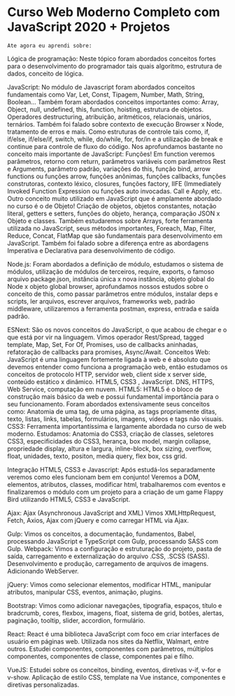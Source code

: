 # Curso Web Moderno Completo com JavaScript 2020 + Projetos

    Ate agora eu aprendi sobre:

Lógica de programação: Neste tópico foram abordados conceitos fortes para o desenvolvimento do programador tais quais algoritmo, estrutura de dados, conceito de lógica.

JavaScript: No módulo de Javascript foram abordados conceitos fundamentais como Var, Let, Const, Tipagem, Number, Math, String, Boolean… Também foram abordados conceitos importantes como: Array, Object, null, undefined, this, function, hoisting, estrutura de objetos. Operadores destructuring, atribuição, aritméticos, relacionais, unários, ternários. Também foi falado sobre contexto de execução Browser x Node, tratamento de erros e mais. Como estruturas de controle tais como, if, if/else, if/else/if, switch, while, do/while, for, for/in e a utilização de break e continue para controle de fluxo do código.
Nos aprofundamos bastante no conceito mais importante de JavaScript: Funções! Em function veremos parâmetros, retorno com return, parâmetros variáveis com parâmetros Rest e Arguments, parâmetro padrão, variações do this, função bind, arrow functions ou funções arrow, funções anônimas, funções callbacks, funções construtoras, contexto léxico, closures, funções factory, IIFE (Immediately Invoked Function Expression ou funções auto invocadas. Call e Apply, etc. Outro conceito muito utilizado em JavaScript que é amplamente abordado no curso é o de Objeto!  Criação de objetos, objetos constantes, notação literal, getters e setters, funções do objeto, herança, comparação JSON x Objeto e classes. Também estudaremos sobre Arrays, forte ferramenta utilizada no JavaScript,  seus métodos importantes, Foreach, Map, Filter, Reduce, Concat, FlatMap que são fundamentais para desenvolvimento em JavaScript. Também foi falado sobre a diferença entre as abordagens Imperativa e Declarativa para desenvolvimento de código.

Node.js: Foram abordados a definição de módulo, estudamos o sistema de módulos, utilização de módulos de terceiros, require, exports, o famoso arquivo package.json, instância única x nova instância, objeto global do Node x objeto global browser, aprofundamos nossos estudos sobre o conceito de this, como passar parâmetros entre módulos, instalar deps e scripts, ler arquivos, escrever arquivos, frameworks web, padrão middleware, utilizaremos a ferramenta postman, express, entrada e saída padrão.

ESNext: São os novos conceitos do JavaScript, o que acabou de chegar e o que está por vir na linguagem. Vimos operador Rest/Spread, tagged template, Map, Set, For Of, Promises, uso de callbacks aninhadas, refatoração de callbacks para promises, Async/Await. Conceitos Web: JavaScript é uma linguagem fortemente ligada à web e é absoluto que devemos entender como funciona a programação web, então estudamos os conceitos de protocolo HTTP, servidor web, client side x server side, conteúdo estático x dinâmico. HTML5, CSS3 , JavaScript. DNS, HTTPS, Web Service, computação em nuvem.
HTML5: HTML5 é o bloco de construção mais básico da web e possui fundamental importância para o seu funcionamento. Foram abordados extensivamente seus conceitos como: Anatomia de uma tag, de uma página, as tags propriamente ditas, texto, listas, links, tabelas, formulários, imagens, vídeos e tags não visuais.
CSS3: Ferramenta importantíssima e largamente abordada no curso de web moderno. Estudamos: Anatomia do CSS3, criação de classes, seletores CSS3, especificidades do CSS3, herança, box model, margin collapse, propriedade display, altura e largura, inline-block, box sizing, overflow, float, unidades, texto, positon, media query, flex box, css grid.

Integração HTML5, CSS3 e Javascript: Após estudá-los separadamente  veremos como eles funcionam bem em conjunto! Veremos a DOM, elementos, atributos, classes, modificar html, trabalharemos com eventos e finalizaremos o módulo com um projeto para a criação de um game Flappy Bird utilizando HTML5, CSS3 e JavaScript.

Ajax: Ajax (Asynchronous JavaScript and XML) Vimos XMLHttpRequest, Fetch, Axios, Ajax com jQuery e como carregar HTML via Ajax.

Gulp: Vimos os conceitos, a documentação, fundamentos, Babel, processando JavaScript e TypeScript com Gulp, processando SASS com Gulp.
Webpack: Vimos a configuração e estruturação do projeto, pasta de saída, carregamento e externalização do arquivo .CSS, .SCSS (SASS). Desenvolvimento e produção, carregamento de arquivos de imagens. Adicionando WebServer.

jQuery: Vimos como selecionar elementos, modificar HTML, manipular atributos, manipular CSS, eventos, animação, plugins.

Bootstrap: Vimos como adicionar navegações, tipografia, espaços, título e bradcrumb, cores, flexbox, imagens, float, sistema de grid, botões, alertas, paginação, tooltip, slider, accordion, formulário.

React: React é uma biblioteca JavaScript com foco em criar interfaces de usuário em páginas web. Utilizada nos sites da Netflix, Walmart, entre outros. Estudei componentes, componentes com parâmetros, múltiplos componentes, componentes de classe, componentes pai e filho.

VueJS: Estudei sobre os conceitos, binding, eventos, diretivas v-if, v-for e v-show. Aplicação de estilo CSS, template na Vue instance, componentes e diretivas personalizadas.
